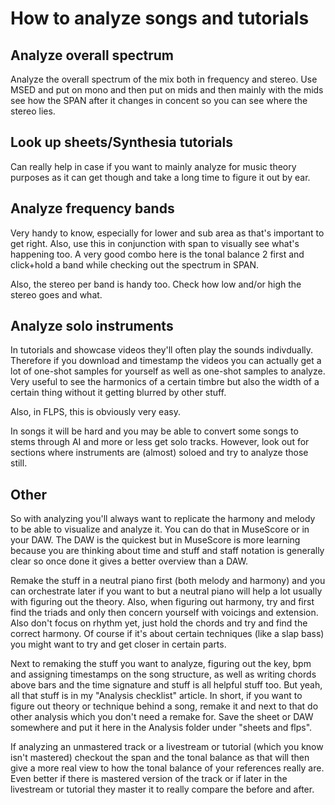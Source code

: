 # How to analyze songs and tutorials
## Analyze overall spectrum
Analyze the overall spectrum of the mix both in frequency and stereo. Use MSED and put on mono and then put on mids and then mainly with the mids see how the SPAN after it changes in concent so you can see where the stereo lies.

## Look up sheets/Synthesia tutorials
Can really help in case if you want to mainly analyze for music theory purposes as it can get though and take a long time to figure it out by ear.

## Analyze frequency bands
Very handy to know, especially for lower and sub area as that's important to get right. Also, use this in conjunction with span to visually see what's happening too. A very good combo here is the tonal balance 2 first and click+hold a band while checking out the spectrum in SPAN.

Also, the stereo per band is handy too. Check how low and/or high the stereo goes and what.

## Analyze solo instruments
In tutorials and showcase videos they'll often play the sounds indivdually. Therefore if you download and timestamp the videos you can actually get a lot of one-shot samples for yourself as well as one-shot samples to analyze. Very useful to see the harmonics of a certain timbre but also the width of a certain thing without it getting blurred by other stuff.

Also, in FLPS, this is obviously very easy.

In songs it will be hard and you may be able to convert some songs to stems through AI and more or less get solo tracks. However, look out for sections where instruments are (almost) soloed and try to analyze those still.

## Other

So with analyzing you'll always want to replicate the harmony and melody to be able to visualize and analyze it. You can do that in MuseScore or in your DAW. The DAW is the quickest but in MuseScore is more learning because you are thinking about time and stuff and staff notation is generally clear so once done it gives a better overview than a DAW. 

Remake the stuff in a neutral piano first (both melody and harmony) and you can orchestrate later if you want to but a neutral piano will help a lot usually with figuring out the theory. Also, when figuring out harmony, try and first find the triads and only then concern yourself with voicings and extension. Also don't focus on rhythm yet, just hold the chords and try and find the correct harmony. Of course if it's about certain techniques (like a slap bass) you might want to try and get closer in certain parts.

Next to remaking the stuff you want to analyze, figuring out the key, bpm and assigning timestamps on the song structure, as well as writing chords above bars and the time signature and stuff is all helpful stuff too. But yeah, all that stuff is in my "Analysis checklist" article. In short, if you want to figure out theory or technique behind a song, remake it and next to that do other analysis which you don't need a remake for. Save the sheet or DAW somewhere and put it here in the Analysis folder under "sheets and flps".

If analyzing an unmastered track or a livestream or tutorial (which you know isn't mastered) checkout the span and the tonal balance as that will then give a more real view to how the tonal balance of your references really are. Even better if there is mastered version of the track or if later in the livestream or tutorial they master it to really compare the before and after.
